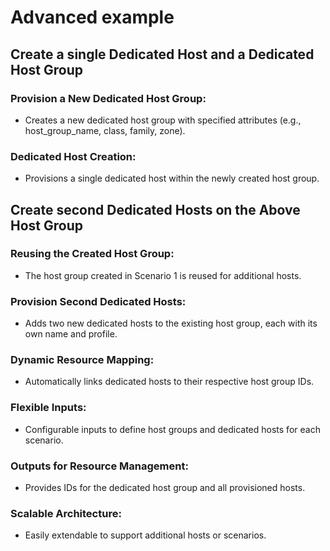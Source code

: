 # Advanced example

## Create a single Dedicated Host and a Dedicated Host Group

### Provision a New Dedicated Host Group:
- Creates a new dedicated host group with specified attributes (e.g., host_group_name, class, family, zone).

### Dedicated Host Creation:
- Provisions a single dedicated host within the newly created host group.

## Create second Dedicated Hosts on the Above Host Group

###   Reusing the Created Host Group:
- The host group created in Scenario 1 is reused for additional hosts.

###   Provision Second Dedicated Hosts:
- Adds two new dedicated hosts to the existing host group, each with its own name and profile.

### Dynamic Resource Mapping:
- Automatically links dedicated hosts to their respective host group IDs.

### Flexible Inputs:
- Configurable inputs to define host groups and dedicated hosts for each scenario.

### Outputs for Resource Management:
- Provides IDs for the dedicated host group and all provisioned hosts.

### Scalable Architecture:
- Easily extendable to support additional hosts or scenarios.
